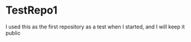 # TestRepo1
I used this as the first  repository as a test when I started, and I will keep it public
 
